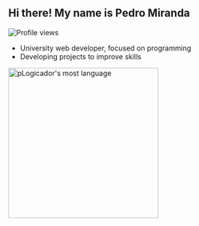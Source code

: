 ## Hi there! My name is Pedro Miranda


<p align="left"> <img src="https://komarev.com/ghpvc/?username=pLogicador&color=yellow" alt="Profile views" /> </p> 

- University web developer, focused on programming
- Developing projects to improve skills


<p align="left">
<img width="300em" src="https://github-readme-stats.vercel.app/api/top-langs/?username=pLogicador&layout=compact&theme=dracula" alt="pLogicador's most language"/>
</p>





<!--
**pLogicador/pLogicador** is a ✨ _special_ ✨ repository because its `README.md` (this file) appears on your GitHub profile.

Here are some ideas to get you started:

- 🔭 I’m currently working on ...
- 🌱 I’m currently learning ...
- 👯 I’m looking to collaborate on ...
- 🤔 I’m looking for help with ...
- 💬 Ask me about ...
- 📫 How to reach me: ...
- 😄 Pronouns: ...
- ⚡ Fun fact: ...
-->
